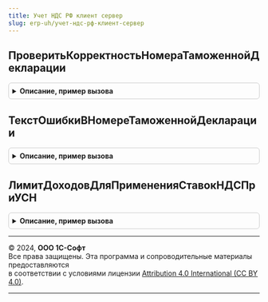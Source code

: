 ```yaml
---
title: Учет НДС РФ клиент сервер
slug: erp-uh/учет-ндс-рф-клиент-сервер
---
```



## ПроверитьКорректностьНомераТаможеннойДекларации
<details style="margin: 1em 0; padding: 0.5em; border: 1px solid #ccc; border-radius: 6px;">

<summary style="font-weight: bold; cursor: pointer;">Описание, пример вызова</summary>

```bsl

// Возвращает структуру регистрационного номера таможенной декларации по переданному полному номеру декларации на товары,
// а также проверяет корректность ввода номера таможенной декларации.
// Регистрационный номер не будет определен если "полный" номер таможенной декларации не соответствует структуре номера
// декларации, выдаваемой российскими таможенными органами.
//
// Регистрационный номер таможенной декларации может быть получен из "полного" номера таможенной декларации или
// регистрационного номера при условиях:
// 1. Длина номера таможенной декларации от 17 до 28 символов.
// 2. Количество элементов, разделенных знаком дробь ("/") 3 или 4.
// 3. Длина первого элемента 2, 5 или 8 символов, второго 6, третьего 7 или 8 (в этом случае первые два символа "ОБ" или
//    "ЗВ"), четвертого (при наличии) от 1 до 3 символов.
// 4. Второй элемент можно преобразовать в дату.
//
// Регистрационный номер таможенной декларации будет получен из "полного" номера таможенной декларации путем отсечения
// последнего (4-го) элемента номера.
//
// Параметры:
//	НомерТаможеннойДекларации - Строка - номер таможенной декларации или регистрационный номер таможенной декларации.
//	НачалоКорректногоПериода - Дата - дата начала периода проверки.
//	КонецКорректногоПериода - Дата - дата окончания периода проверки.
//
// Возвращаемое значение:
//	Структура:
//		* РегистрационныйНомер - Строка - регистрационный номер таможенной декларации либо пустая строка, если его
//											не удалось определить.
//		* ПорядковыйНомерТовара - Строка - порядковый номер товара из графы 32 ДТ.
//		* КодОшибки - Число - код ошибки, расшифровка см. ТекстОшибкиВНомереТаможеннойДекларации.
//
Функция ПроверитьКорректностьНомераТаможеннойДекларации(НомерТаможеннойДекларации, Экспорт
```

Пример вызова
```bsl
Результат = УчетНДСРФКлиентСервер.ПроверитьКорректностьНомераТаможеннойДекларации(НомерТаможеннойДекларации, );
```
</details>

## ТекстОшибкиВНомереТаможеннойДекларации
<details style="margin: 1em 0; padding: 0.5em; border: 1px solid #ccc; border-radius: 6px;">

<summary style="font-weight: bold; cursor: pointer;">Описание, пример вызова</summary>

```bsl

// Возвращает текстовое описание ошибки при вводе номера таможенной декларации.
//
// Параметры:
//	КодОшибки - Число - код ошибки
//
// Возвращаемое значение:
//	Строка - текстовое описание ошибки в номере таможенной декларации.
//
Функция ТекстОшибкиВНомереТаможеннойДекларации(КодОшибки) Экспорт
```

Пример вызова
```bsl
Результат = УчетНДСРФКлиентСервер.ТекстОшибкиВНомереТаможеннойДекларации(КодОшибки) 
```
</details>

## ЛимитДоходовДляПримененияСтавокНДСПриУСН
<details style="margin: 1em 0; padding: 0.5em; border: 1px solid #ccc; border-radius: 6px;">

<summary style="font-weight: bold; cursor: pointer;">Описание, пример вызова</summary>

```bsl

// Возвращает базовый лимит доходов налогоплательщика для применения ставок НДС при УСН,
// действующий на указанную дату, без учета коэффициента-дефлятора.
//
// Параметры:
//  СтавкаНДС - ПеречислениеСсылка.СтавкиНДС.
//  Дата - Дата - Дата, на которую получаем базовый лимит.
//
// Возвращаемое значение:
//  Число
//
Функция ЛимитДоходовДляПримененияСтавокНДСПриУСН(СтавкаНДС, Дата) Экспорт
```

Пример вызова
```bsl
Результат = УчетНДСРФКлиентСервер.ЛимитДоходовДляПримененияСтавокНДСПриУСН(СтавкаНДС, Дата) 
```
</details>

---

© 2024, **ООО 1С-Софт**  
Все права защищены. Эта программа и сопроводительные материалы предоставляются  
в соответствии с условиями лицензии [Attribution 4.0 International (CC BY 4.0)](https://creativecommons.org/licenses/by/4.0/legalcode).

---
